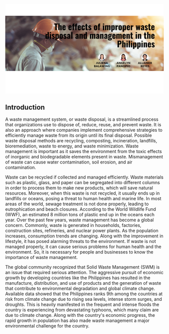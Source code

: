 ![1](Images/1.png)
## Introduction

A waste management system, or waste disposal, is a streamlined process that organizations use to dispose of, reduce, reuse, and prevent waste. It is also an approach where companies implement comprehensive strategies to efficiently manage waste from its origin until its final disposal. Possible waste disposal methods are recycling, composting, incineration, landfills, bioremediation, waste to energy, and waste minimization. Waste management is important as it saves the environment from the toxic effects of inorganic and biodegradable elements present in waste. Mismanagement of waste can cause water contamination, soil erosion, and air contamination.

Waste can be recycled if collected and managed efficiently. Waste materials such as plastic, glass, and paper can be segregated into different columns in order to process them to make new products, which will save natural resources. Moreover, when this waste is not recycled, it usually ends up in landfills or oceans, posing a threat to human health and marine life. In most areas of the world, sewage treatment is not done properly, leading to eutrophication and beach closures. According to the World Wildlife Fund (WWF), an estimated 8 million tons of plastic end up in the oceans each year. Over the past few years, waste management has become a global concern. Commonly, waste is generated in households, factories, construction sites, refineries, and nuclear power plants. As the population increases, consumption trends are changing. Along with the improvement in lifestyle, it has posed alarming threats to the environment. If waste is not managed properly, it can cause serious problems for human health and the environment. So, it is necessary for people and businesses to know the importance of waste management.

The global community recognized that Solid Waste Management (SWM) is an issue that required serious attention. The aggressive pursuit of economic growth by developing countries like the Philippines has resulted in the manufacture, distribution, and use of products and the generation of waste that contribute to environmental degradation and global climate change. Available data showed that the Philippines ranks 9th among the countries at risk from climate change due to rising sea levels, intense storm surges, and droughts. This is heavily manifested in the frequent and intense floods the country is experiencing from devastating typhoons, which many claim are due to climate change. Along with the country's economic progress, the rapid growth in population has also made waste management a major environmental challenge for the country.
